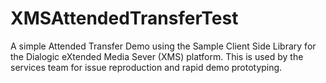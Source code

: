 XMSAttendedTransferTest
========================
A simple Attended Transfer Demo using the Sample Client Side Library for the Dialogic eXtended Media Sever (XMS) platform.  This is used by the services team for issue reproduction and rapid demo prototyping.
